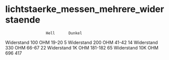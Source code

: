 # lichtstaerke_messen_mehrere_widerstaende

                      Hell      Dunkel
Widerstand 100 OHM    19-20     5
Widerstand 200 OHM    41-42     14
Widerstand 330 OHM    66-67     22
Widerstand 1K OHM     181-182   65
Widerstand 10K OHM    696       417
